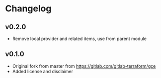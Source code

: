 # Changelog

## v0.2.0
* Remove local provider and related items, use from parent module

## v0.1.0
* Original fork from master from https://gitlab.com/gitlab-terraform/gce
* Added license and disclaimer
